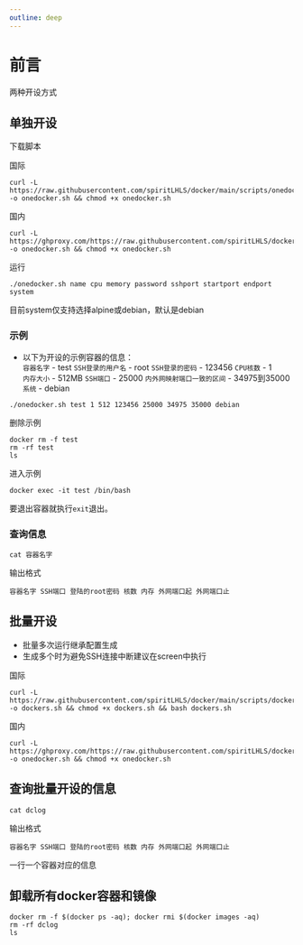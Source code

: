 ```yaml
---
outline: deep
---
```


# 前言

两种开设方式

## 单独开设

下载脚本

国际

```shell
curl -L https://raw.githubusercontent.com/spiritLHLS/docker/main/scripts/onedocker.sh -o onedocker.sh && chmod +x onedocker.sh
```

国内

```shell
curl -L https://ghproxy.com/https://raw.githubusercontent.com/spiritLHLS/docker/main/scripts/onedocker.sh -o onedocker.sh && chmod +x onedocker.sh
```

运行

```
./onedocker.sh name cpu memory password sshport startport endport system
```

目前system仅支持选择alpine或debian，默认是debian

### 示例

* 以下为开设的示例容器的信息：  
`容器名字` - test
`SSH登录的用户名` - root
`SSH登录的密码` - 123456
`CPU核数` - 1   
`内存大小` - 512MB
`SSH端口` - 25000
`内外网映射端口一致的区间` - 34975到35000
`系统` - debian

```shell
./onedocker.sh test 1 512 123456 25000 34975 35000 debian
```

删除示例

```shell
docker rm -f test
rm -rf test
ls
```

进入示例

```shell
docker exec -it test /bin/bash
```

要退出容器就执行```exit```退出。

### 查询信息

```shell
cat 容器名字
```

输出格式

```
容器名字 SSH端口 登陆的root密码 核数 内存 外网端口起 外网端口止 
```

## 批量开设

- 批量多次运行继承配置生成
- 生成多个时为避免SSH连接中断建议在screen中执行

国际

```shell
curl -L https://raw.githubusercontent.com/spiritLHLS/docker/main/scripts/dockers.sh -o dockers.sh && chmod +x dockers.sh && bash dockers.sh
```

国内

```shell
curl -L https://ghproxy.com/https://raw.githubusercontent.com/spiritLHLS/docker/main/scripts/onedocker.sh -o onedocker.sh && chmod +x onedocker.sh
```

## 查询批量开设的信息

```shell
cat dclog
```

输出格式

```
容器名字 SSH端口 登陆的root密码 核数 内存 外网端口起 外网端口止 
```

一行一个容器对应的信息

## 卸载所有docker容器和镜像

```shell
docker rm -f $(docker ps -aq); docker rmi $(docker images -aq)
rm -rf dclog
ls
```